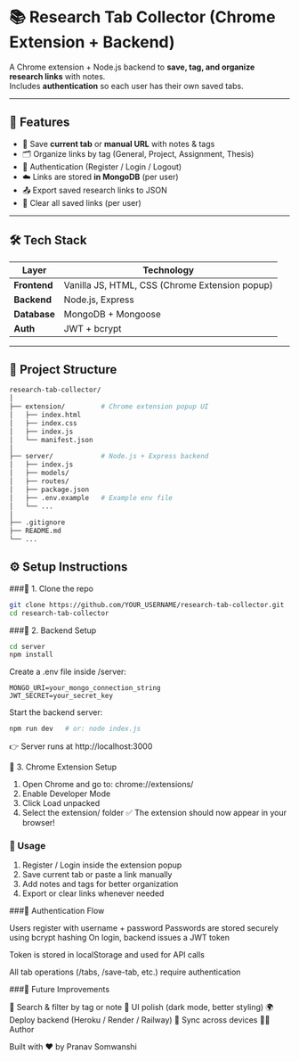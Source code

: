 # 📚 Research Tab Collector (Chrome Extension + Backend)

A Chrome extension + Node.js backend to **save, tag, and organize research links** with notes.  
Includes **authentication** so each user has their own saved tabs.

---

## 🚀 Features
- 🔖 Save **current tab** or **manual URL** with notes & tags  
- 🗂️ Organize links by tag (General, Project, Assignment, Thesis)  
- 🔐 Authentication (Register / Login / Logout)  
- ☁️ Links are stored **in MongoDB** (per user)  
- 📤 Export saved research links to JSON  
- 🧹 Clear all saved links (per user)  

---

## 🛠️ Tech Stack

| Layer       | Technology |
|-------------|------------|
| **Frontend** | Vanilla JS, HTML, CSS (Chrome Extension popup) |
| **Backend**  | Node.js, Express |
| **Database** | MongoDB + Mongoose |
| **Auth**     | JWT + bcrypt |

---

## 📂 Project Structure
```bash
research-tab-collector/
│
├── extension/         # Chrome extension popup UI
│   ├── index.html
│   ├── index.css
│   ├── index.js
│   └── manifest.json
│
├── server/            # Node.js + Express backend
│   ├── index.js
│   ├── models/
│   ├── routes/
│   ├── package.json
│   ├── .env.example   # Example env file
│   └── ...
│
├── .gitignore
├── README.md
└── ...
```
## ⚙️ Setup Instructions
###🔧 1. Clone the repo 
```bash
git clone https://github.com/YOUR_USERNAME/research-tab-collector.git
cd research-tab-collector
```

###🔧 2. Backend Setup
```bash
cd server
npm install
```

Create a .env file inside /server:
```env
MONGO_URI=your_mongo_connection_string
JWT_SECRET=your_secret_key
```

Start the backend server:
```bash
npm run dev   # or: node index.js
```

👉 Server runs at http://localhost:3000

🔧 3. Chrome Extension Setup
1. Open Chrome and go to: chrome://extensions/
2. Enable Developer Mode
3. Click Load unpacked
4. Select the extension/ folder
✅ The extension should now appear in your browser!

### 🧪 Usage
1. Register / Login inside the extension popup
2. Save current tab or paste a link manually
3. Add notes and tags for better organization
4. Export or clear links whenever needed

###🔐 Authentication Flow

Users register with username + password
Passwords are stored securely using bcrypt hashing
On login, backend issues a JWT token

Token is stored in localStorage and used for API calls

All tab operations (/tabs, /save-tab, etc.) require authentication

###📝 Future Improvements

🔎 Search & filter by tag or note
🎨 UI polish (dark mode, better styling)
🌍 Deploy backend (Heroku / Render / Railway)
🔄 Sync across devices
👨‍💻 Author

Built with ❤️ by Pranav Somwanshi
